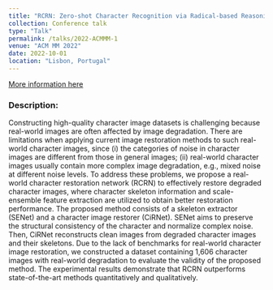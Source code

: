 ```yaml
---
title: "RCRN: Zero-shot Character Recognition via Radical-based Reasoning"
collection: Conference talk
type: "Talk"
permalink: /talks/2022-ACMMM-1
venue: "ACM MM 2022"
date: 2022-10-01
location: "Lisbon, Portugal"
---
```


[More information here](https://2022.acmmm.org/)

### Description: 
Constructing high-quality character image datasets is challenging because real-world images are often affected by image degradation. There are limitations when applying current image restoration methods to such real-world character images, since (i) the categories of noise in character images are different from those in general images; (ii) real-world character images usually contain more complex image degradation, e.g., mixed noise at different noise levels. To address these problems, we propose a real-world character restoration network (RCRN) to effectively restore degraded character images, where character skeleton information and scale-ensemble feature extraction are utilized to obtain better restoration performance. The proposed method consists of a skeleton extractor (SENet) and a character image restorer (CiRNet). SENet aims to preserve the structural consistency of the character and normalize complex noise. Then, CiRNet reconstructs clean images from degraded character images and their skeletons. Due to the lack of benchmarks for real-world character image restoration, we constructed a dataset containing 1,606 character images with real-world degradation to evaluate the validity of the proposed method. The experimental results demonstrate that RCRN outperforms state-of-the-art methods quantitatively and qualitatively.
